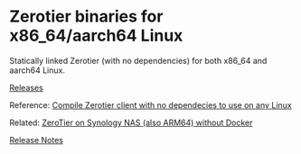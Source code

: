# Zerotier binaries for x86_64/aarch64 Linux

Statically linked Zerotier (with no dependencies) for both x86_64 and aarch64 Linux. 

[Releases](https://github.com/crystalidea/zerotier-linux-binaries/releases)

Reference: [Compile Zerotier client with no dependecies to use on any Linux](https://crystalidea.com/blog/compile-zerotier-client-for-x86_64-and-aarch64-linux)

Related: [ZeroTier on Synology NAS (also ARM64) without Docker](https://crystalidea.com/blog/zerotier-synology-arm-no-docker)

[Release Notes](https://github.com/zerotier/ZeroTierOne/blob/dev/RELEASE-NOTES.md)
